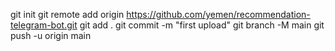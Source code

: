 git init
git remote add origin https://github.com/yemen/recommendation-telegram-bot.git
git add .
git commit -m "first upload"
git branch -M main
git push -u origin main
